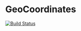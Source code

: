 # GeoCoordinates

[![Build Status](https://travis-ci.org/garborg/GeoCoordinates.jl.svg?branch=master)](https://travis-ci.org/garborg/GeoCoordinates.jl)
